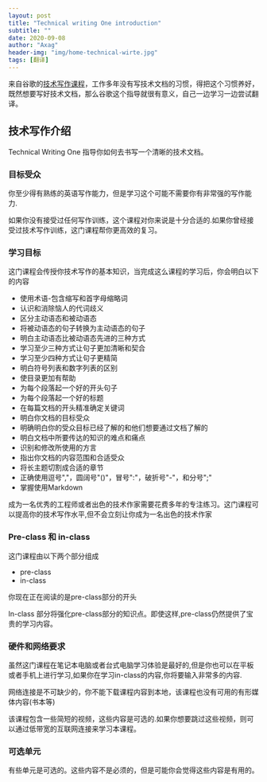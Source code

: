 ```yaml
---
layout: post
title: "Technical writing One introduction"
subtitle: ""
date: 2020-09-08
author: "Axag"
header-img: "img/home-technical-wirte.jpg"
tags: [翻译]
---
```

来自谷歌的[技术写作课程](https://developers.google.com/tech-writing/one)，工作多年没有写技术文档的习惯，得把这个习惯养好，既然想要写好技术文档，那么谷歌这个指导就很有意义，自己一边学习一边尝试翻译。

## 技术写作介绍

Technical Writing One 指导你如何去书写一个清晰的技术文档。

### 目标受众

你至少得有熟练的英语写作能力，但是学习这个可能不需要你有非常强的写作能力.

如果你没有接受过任何写作训练，这个课程对你来说是十分合适的.如果你曾经接受过技术写作训练，这门课程帮你更高效的复习。

### 学习目标

这门课程会传授你技术写作的基本知识，当完成这么课程的学习后，你会明白以下的内容

* 使用术语-包含缩写和首字母缩略词
* 认识和消除恼人的代词歧义
* 区分主动语态和被动语态
* 将被动语态的句子转换为主动语态的句子
* 明白主动语态比被动语态先进的三种方式
* 学习至少三种方式让句子更加清晰和契合
* 学习至少四种方式让句子更精简
* 明白符号列表和数字列表的区别
* 使目录更加有帮助
* 为每个段落起一个好的开头句子
* 为每个段落起一个好的标题
* 在每篇文档的开头精准确定关键词
* 明白你文档的目标受众
* 明确明白你的受众目标已经了解的和他们想要通过文档了解的
* 明白文档中所要传达的知识的难点和痛点
* 识别和修改所使用的方言
* 指出你文档的内容范围和合适受众
* 将长主题切割成合适的章节
* 正确使用逗号","，圆阔号"()"，冒号":"，破折号"-"，和分号";"
* 掌握使用Markdown

成为一名优秀的工程师或者出色的技术作家需要花费多年的专注练习。这门课程可以提高你的技术写作水平,但不会立刻让你成为一名出色的技术作家

### Pre-class 和 in-class 

这门课程由以下两个部分组成

* pre-class
* in-class

你现在正在阅读的是pre-class部分的开头

In-class 部分将强化pre-class部分的知识点。即使这样,pre-class仍然提供了宝贵的学习内容。

### 硬件和网络要求

虽然这门课程在笔记本电脑或者台式电脑学习体验是最好的,但是你也可以在平板或者手机上进行学习,如果你在学习in-class的内容,你将要输入非常多的内容.

网络连接是不可缺少的，你不能下载课程内容到本地，该课程也没有可用的有形媒体内容(书本等)

该课程包含一些简短的视频，这些内容是可选的.如果你想要跳过这些视频，则可以通过低带宽的互联网连接来学习本课程。

### 可选单元

有些单元是可选的。这些内容不是必须的，但是可能你会觉得这些内容是有用的。